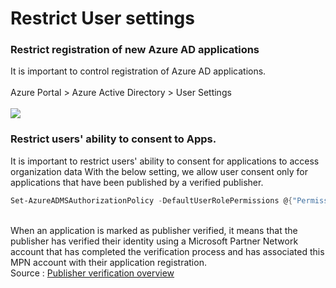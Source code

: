 # Restrict User settings

### Restrict registration of new Azure AD applications
It is important to control registration of Azure AD applications. <br><br>
Azure Portal > Azure Active Directory > User Settings <br><br>
<img src="../../../images/o365security/restrict-user-settings-01.png"></img>

### Restrict users' ability to consent to Apps.
It is important to restrict users' ability to consent for applications to access organization data
With the below setting, we allow user consent only for applications that have been published by a verified publisher. 
```powershell
Set-AzureADMSAuthorizationPolicy -DefaultUserRolePermissions @{"PermissionGrantPoliciesAssigned" = @("managePermissionGrantsForSelf.microsoft-user-default-low") }
```
<br>
When an application is marked as publisher verified, it means that the publisher has verified their identity using a Microsoft Partner Network account that has completed the verification process and has associated this MPN account with their application registration. <br>
Source : <a href="https://docs.microsoft.com/en-us/azure/active-directory/develop/publisher-verification-overview">Publisher verification overview</a>
